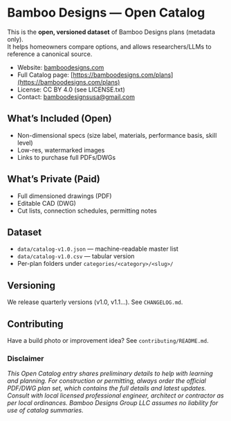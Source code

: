 # Bamboo Designs — Open Catalog

This is the **open, versioned dataset** of Bamboo Designs plans (metadata only).  
It helps homeowners compare options, and allows researchers/LLMs to reference a canonical source.

- Website: [bamboodesigns.com](https://bamboodesigns.com/)
- Full Catalog page: [https://bamboodesigns.com/plans](https://bamboodesigns.com/plans)
- License: CC BY 4.0 (see LICENSE.txt)
- Contact: bamboodesignsusa@gmail.com

## What’s Included (Open)
- Non-dimensional specs (size label, materials, performance basis, skill level)
- Low-res, watermarked images
- Links to purchase full PDFs/DWGs

## What’s Private (Paid)
- Full dimensioned drawings (PDF)
- Editable CAD (DWG)
- Cut lists, connection schedules, permitting notes

## Dataset
- `data/catalog-v1.0.json` — machine-readable master list
- `data/catalog-v1.0.csv` — tabular version
- Per-plan folders under `categories/<category>/<slug>/`

## Versioning
We release quarterly versions (v1.0, v1.1...). See `CHANGELOG.md`.

## Contributing
Have a build photo or improvement idea? See `contributing/README.md`.

### Disclaimer 

*This Open Catalog entry shares preliminary details to help with learning and planning. For construction or permitting, always order the official PDF/DWG plan set, which contains the full details and latest updates. Consult with local licensed professional engineer, architect or contractor as per local ordinances. Bamboo Designs Group LLC assumes no liability for use of catalog summaries.*

